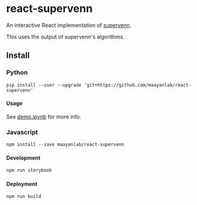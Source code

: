 # react-supervenn

An interactive React implementation of [supervenn](https://github.com/gecko984/supervenn).

This uses the output of supervenn's algorithms.

## Install

### Python
```
pip install --user --upgrade 'git+https://github.com/maayanlab/react-supervenn'
```
#### Usage
See [demo.ipynb](https://nbviewer.jupyter.org/github/MaayanLab/react-supervenn/blob/main/demo.ipynb) for more info.

### Javascript
```
npm install --save maayanlab/react-supervenn
```

#### Development
```bash
npm run storybook
```

#### Deployment
```bash
npm run build
```

